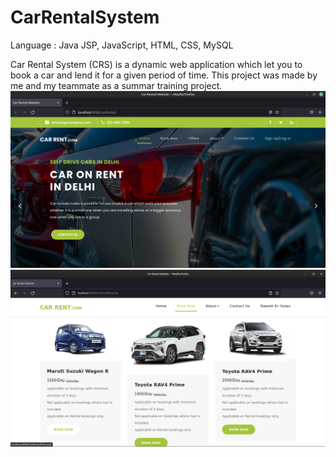 # CarRentalSystem

Language : Java JSP, JavaScript, HTML, CSS, MySQL

Car Rental System (CRS) is a dynamic web application which let you to book a car and lend it for a given period of time. This project was made by me and my teammate as a summar training project.
![](https://github.com/rakeshkryadav/CarRentalSystem/blob/main/Car%20Rental%20Website.png)
![](https://github.com/rakeshkryadav/CarRentalSystem/blob/main/Car%20Rental%20Website2.png)
